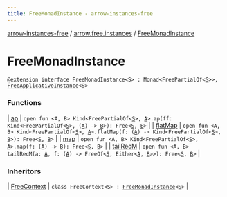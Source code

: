 ```yaml
---
title: FreeMonadInstance - arrow-instances-free
---
```


[arrow-instances-free](../../index.html) / [arrow.free.instances](../index.html) / [FreeMonadInstance](./index.html)

# FreeMonadInstance

`@extension interface FreeMonadInstance<S> : Monad<FreePartialOf<`[`S`](index.html#S)`>>, `[`FreeApplicativeInstance`](../-free-applicative-instance/index.html)`<`[`S`](index.html#S)`>`

### Functions

| [ap](ap.html) | `open fun <A, B> Kind<FreePartialOf<`[`S`](index.html#S)`>, `[`A`](ap.html#A)`>.ap(ff: Kind<FreePartialOf<`[`S`](index.html#S)`>, (`[`A`](ap.html#A)`) -> `[`B`](ap.html#B)`>): Free<`[`S`](index.html#S)`, `[`B`](ap.html#B)`>` |
| [flatMap](flat-map.html) | `open fun <A, B> Kind<FreePartialOf<`[`S`](index.html#S)`>, `[`A`](flat-map.html#A)`>.flatMap(f: (`[`A`](flat-map.html#A)`) -> Kind<FreePartialOf<`[`S`](index.html#S)`>, `[`B`](flat-map.html#B)`>): Free<`[`S`](index.html#S)`, `[`B`](flat-map.html#B)`>` |
| [map](map.html) | `open fun <A, B> Kind<FreePartialOf<`[`S`](index.html#S)`>, `[`A`](map.html#A)`>.map(f: (`[`A`](map.html#A)`) -> `[`B`](map.html#B)`): Free<`[`S`](index.html#S)`, `[`B`](map.html#B)`>` |
| [tailRecM](tail-rec-m.html) | `open fun <A, B> tailRecM(a: `[`A`](tail-rec-m.html#A)`, f: (`[`A`](tail-rec-m.html#A)`) -> FreeOf<`[`S`](index.html#S)`, Either<`[`A`](tail-rec-m.html#A)`, `[`B`](tail-rec-m.html#B)`>>): Free<`[`S`](index.html#S)`, `[`B`](tail-rec-m.html#B)`>` |

### Inheritors

| [FreeContext](../-free-context/index.html) | `class FreeContext<S> : `[`FreeMonadInstance`](./index.html)`<`[`S`](../-free-context/index.html#S)`>` |

